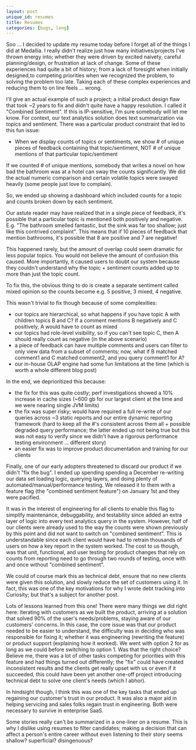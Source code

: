 ```yaml
---
layout: post
unique_id: resumes
title: Resumes
categories: [bugs, long]
---
```


Soo ... I decided to update my resume today before I forget all of the things I did at Medallia.  I really didn't realize just how many initiatives/projects I've thrown energy into; whether they were driven by excited naivety, careful planning/design, or frustration at lack of change.  Some of these experiences had quite a bit of history; from a lack of foresight when initially designed,to competing priorities when we recognized the problem, to solving the problem too late.  Taking each of these complex experiences and reducing them to on line feels ... wrong.

I'll give an actual example of such a project; a initial product design flaw that took ~2 years to fix and didn't quite have a happy resolution.  I called it "Combined Sentiment".  If this is IP-sensitive, I'm sure somebody will let me know.  For context, our text analytics solution does text summarization via topics and sentiment.  There was a particular product constraint that led to this fun issue:

* When we display counts of topics or sentiments, we show # of unique pieces of feedback containing that topic/sentiment, NOT # of unique mentions of that particular topic/sentiment

If we counted # of unique mentions, somebody that writes a novel on how bad the bathroom was at a hotel can sway the counts significantly.  We did the actual numeric comparison and certain volatile topics were swayed heavily (some people just love to complain).

So, we ended up showing a dashboard which included counts for a topic and counts broken down by each sentiment.

Our astute reader may have realized that in a single piece of feedback, it's possible that a particular topic is mentioned both positively and negative.  E.g. "The bathroom smelled fantastic, but the sink was far too shallow; just like this contrived complaint".  This means that if 10 pieces of feedback that mention bathrooms, it's possible that 8 are positive and 7 are negative!

This happened rarely, but the amount of overlap could seem dramatic for less popular topics.  You would not believe the amount of confusion this caused.  More importantly, it caused users to doubt our system because they couldn't understand why the topic + sentiment counts added up to more than just the topic count.

To fix this, the obvious thing to do is create a separate sentiment called mixed opinion so the counts become e.g. 5 positive, 3 mixed, 4 negative.

This wasn't trivial to fix though because of some complexities:

* our topics are hierarchical, so what happens if you have topic A with children topics B and C?  If a comment mentions B negatively and C positively, A would have to count as mixed
* our topics had role-level visibility, so if you can't see topic C, then A should really count as negative (in the above scenario)
* a piece of feedback can have multiple comments and users can filter to only view data from a subset of comments; now, what if B matched comment1 and C matched comment2, and you query comment1 for A?
* our in-house OLAP engine had some fun limitations at the time (which is worth a whole different blog post)

In the end, we deprioritized this because:

* the fix for this was quite costly; perf investigations showed a 10% increase in cache sizes (~600 gb for our largest client at the time and we were nearing single JVM limits)
* the fix was super risky; would have required a full re-write of our queries across ~3 static reports and our entire dynamic reporting framework (hard to keep all the #'s consistent across them all + possible degraded query performance; the latter ended up not being true but this was not easy to verify since we didn't have a rigorous performance testing environment ... different story)
* an easier fix was to improve product documentation and training for our clients

Finally, one of our early adopters threatened to discard our product if we didn't "fix the bug".  I ended up spending spending a December re-writing our data set loading logic, querying layers, and doing plenty of automated/manual/performance testing.  We released it to them with a feature flag (the "combined sentiment feature") on January 1st and they were pacified.

It was in the interest of engineering for all clients to enable this flag to simplify maintenance, debuggability, and testability since added an extra layer of logic into every text analytics query in the system.  However, half of our clients were already used to the way the counts were shown previously by this point and did not want to switch on "combined sentiment".  This is understandable since each client would have had to retrain thousands of users on how a key report in the system worked.  The cost to us though, was that unit, functional, and user testing for product changes that rely on counts from reporting need to go through two rounds of testing, once with and once without "combined sentiment".

We could of course mark this as technical debt, ensure that no new clients were given this solution, and slowly reduce the set of customers using it.  In fact, this was one of the key motivations for why I wrote debt tracking into Curiosity; but that's a subject for another post.

Lots of lessons learned from this one!  There were many things we did right here: iterating with customers as we built the product, arriving at a solution that solved 90% of the user's needs/problems, staying aware of our customers' concerns.  In this case, the core issue was that our product needed to be easier to understand, the difficulty was in deciding who was responsible for fixing it; whether it was engineering (rewriting the feature) or product support (explaining how it worked).  We went with option 2 for as long as we could before switching to option 1.  Was that the right choice?  Believe me, there was a lot of other tasks competing for priorities with this feature and had things turned out differently; the "fix" could have created inconsistent results and the clients get really upset with us or even if it succeeded, this could have been yet another one-off project introducing technical debt to solve one client's needs (which I abhor).

In hindsight though, I think this was one of the key tasks that ended up regaining our customer's trust in our product.  It was also a major aid in helping servicing and sales folks regain trust in engineering.  Both were necessary to survive in enterprise SaaS.

Some stories really can't be summarized in a one-liner on a resume.  This is why I dislike using resumes to filter candidates; making a decision that can affect a person's entire career without even listening to their story seems shallow? superficial? disingenuous?
